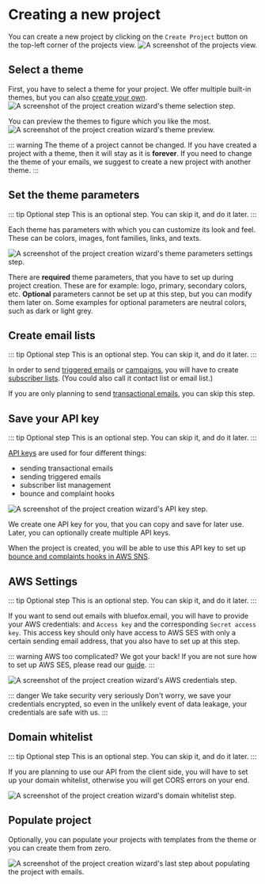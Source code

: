 # Creating a new project

You can create a new project by clicking on the `Create Project` button on the top-left corner of the projects view.
![A screenshot of the projects view.](https://placehold.co/800x600/EEE/31343C)

## Select a theme

First, you have to select a theme for your project. We offer multiple built-in themes, but you can also [create your own](/docs/themes).
![A screenshot of the project creation wizard's theme selection step.](https://placehold.co/800x600/EEE/31343C)

You can preview the themes to figure which you like the most.
![A screenshot of the project creation wizard's theme preview.](https://placehold.co/800x600/EEE/31343C)

::: warning
The theme of a project cannot be changed. If you have created a project with a theme, then it will stay as it is **forever**. If you need to change the theme of your emails, we suggest to create a new project with another theme.
:::

## Set the theme parameters

::: tip Optional step
This is an optional step. You can skip it, and do it later.
:::

Each theme has parameters with which you can customize its look and feel. These can be colors, images, font families, links, and texts.

![A screenshot of the project creation wizard's theme parameters settings step.](https://placehold.co/800x600/EEE/31343C)

There are **required** theme parameters, that you have to set up during project creation. These are for example: logo, primary, secondary colors, etc. **Optional** parameters cannot be set up at this step, but you can modify them later on. Some examples for optional parameters are neutral colors, such as dark or light grey.

## Create email lists
 
 ::: tip Optional step
 This is an optional step. You can skip it, and do it later.
 :::

 In order to send [triggered emails](/docs/projects/triggered-emails) or [campaigns](/docs/projects/campaigns), you will have to create [subscriber lists](/docs/projects/subscriber-lists). (You could also call it contact list or email list.)

 If you are only planning to send [transactional emails](/docs/projects/transactional-emails), you can skip this step.

## Save your API key

 ::: tip Optional step
 This is an optional step. You can skip it, and do it later.
 :::

[API keys](/docs/projects/settings#api-keys) are used for four different things:
 - sending transactional emails
 - sending triggered emails
 - subscriber list management
 - bounce and complaint hooks

 ![A screenshot of the project creation wizard's API key step.](https://placehold.co/800x600/EEE/31343C)

We create one API key for you, that you can copy and save for later use. Later, you can optionally create multiple API keys.

When the project is created, you will be able to use this API key to set up [bounce and complaints hooks in AWS SNS](/articles/handling-bounces-and-complaints-with-aws-sns).

## AWS Settings

 ::: tip Optional step
 This is an optional step. You can skip it, and do it later.
 :::

 If you want to send out emails with bluefox.email, you will have to provide your AWS credentials: and `Access key` and the corresponding `Secret access key`. This access key should only have access to AWS SES with only a certain sending email address, that you also have to set up at this step.

 ::: warning AWS too complicated? We got your back!
If you are not sure how to set up AWS SES, please read our [guide](/articles/how-to-send-emails-with-aws-ses).
 :::

 ![A screenshot of the project creation wizard's AWS credentials step.](https://placehold.co/800x600/EEE/31343C)

::: danger We take security very seriously
Don't worry, we save your credentials encrypted, so even in the unlikely event of data leakage, your credentials are safe with us.
:::


## Domain whitelist

 ::: tip Optional step
 This is an optional step. You can skip it, and do it later.
 :::

 If you are planning to use our API from the client side, you will have to set up your domain whitelist, otherwise you will get CORS errors on your end.

  ![A screenshot of the project creation wizard's domain whitelist step.](https://placehold.co/800x600/EEE/31343C)

## Populate project

Optionally, you can populate your projects with templates from the theme or you can create them from zero.

![A screenshot of the project creation wizard's last step about populating the project with emails.](https://placehold.co/800x600/EEE/31343C)

